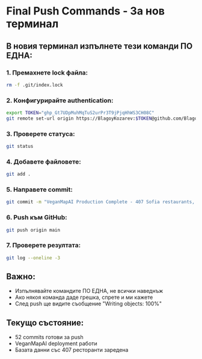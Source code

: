 # Final Push Commands - За нов терминал

## В новия терминал изпълнете тези команди ПО ЕДНА:

### 1. Премахнете lock файла:
```bash
rm -f .git/index.lock
```

### 2. Конфигурирайте authentication:
```bash
export TOKEN="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"
git remote set-url origin https://BlagoyKozarev:$TOKEN@github.com/BlagoyKozarev/VeganMapAI.git
```

### 3. Проверете статуса:
```bash
git status
```

### 4. Добавете файловете:
```bash
git add .
```

### 5. Направете commit:
```bash
git commit -m "VeganMapAI Production Complete - 407 Sofia restaurants, MarkerCluster, all APIs"
```

### 6. Push към GitHub:
```bash
git push origin main
```

### 7. Проверете резултата:
```bash
git log --oneline -3
```

## Важно:
- Изпълнявайте командите ПО ЕДНА, не всички наведнъж
- Ако някоя команда даде грешка, спрете и ми кажете
- След push ще видите съобщение "Writing objects: 100%"

## Текущо състояние:
- 52 commits готови за push
- VeganMapAI deployment работи
- Базата данни със 407 ресторанти заредена